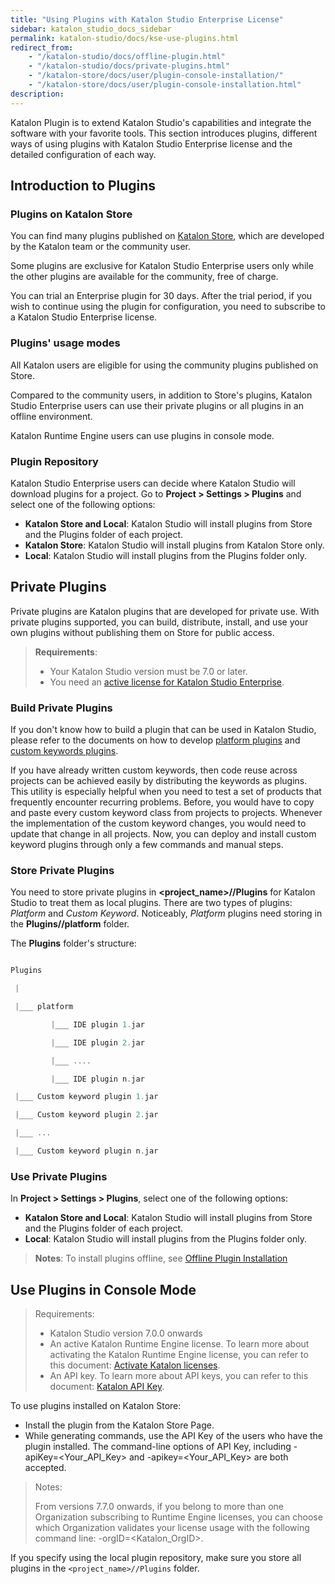 ```yaml
---
title: "Using Plugins with Katalon Studio Enterprise License"
sidebar: katalon_studio_docs_sidebar
permalink: katalon-studio/docs/kse-use-plugins.html
redirect_from:
    - "/katalon-studio/docs/offline-plugin.html"
    - "/katalon-studio/docs/private-plugins.html"
    - "/katalon-store/docs/user/plugin-console-installation/"
    - "/katalon-store/docs/user/plugin-console-installation.html"
description:
---
```

Katalon Plugin is to extend Katalon Studio's capabilities and integrate the software with your favorite tools. This section introduces plugins, different ways of using plugins with Katalon Studio Enterprise license and the detailed configuration of each way.

## Introduction to Plugins

### Plugins on Katalon Store

You can find many plugins published on [Katalon Store](https://store.katalon.com/), which are developed by the Katalon team or the community user.

Some plugins are exclusive for Katalon Studio Enterprise users only while the other plugins are available for the community, free of charge.

You can trial an Enterprise plugin for 30 days. After the trial period, if you wish to continue using the plugin for configuration, you need to subscribe to a Katalon Studio Enterprise license.

### Plugins' usage modes

All Katalon users are eligible for using the community plugins published on Store.

Compared to the community users, in addition to Store's plugins, Katalon Studio Enterprise users can use their private plugins or all plugins in an offline environment.

Katalon Runtime Engine users can use plugins in console mode.

### Plugin Repository

Katalon Studio Enterprise users can decide where Katalon Studio will download plugins for a project. Go to **Project > Settings > Plugins** and select one of the following options:

* **Katalon Store and Local**: Katalon Studio will install plugins from Store and the Plugins folder of each project.
* **Katalon Store**: Katalon Studio will install plugins from Katalon Store only.
* **Local**: Katalon Studio will install plugins from the Plugins folder only.

## Private Plugins

Private plugins are Katalon plugins that are developed for private use. With private plugins supported, you can build, distribute, install, and use your own plugins without publishing them on Store for public access.

> **Requirements**:
>
> * Your Katalon Studio version must be 7.0 or later.
> * You need an [active license for Katalon Studio Enterprise](https://docs.katalon.com/katalon-studio/docs/license.html#paid-license).

### Build Private Plugins

If you don't know how to build a plugin that can be used in Katalon Studio, please refer to the documents on how to develop [platform plugins](https://docs.katalon.com/katalon-store/docs/publisher/create-plugin.html) and [custom keywords plugins](https://docs.katalon.com/katalon-store/docs/publisher/develop-custom-keywords.html).

If you have already written custom keywords, then code reuse across projects can be achieved easily by distributing the keywords as plugins. This utility is especially helpful when you need to test a set of products that frequently encounter recurring problems. Before, you would have to copy and paste every custom keyword class from projects to projects. Whenever the implementation of the custom keyword changes, you would need to update that change in all projects. Now, you can deploy and install custom keyword plugins through only a few commands and manual steps.

### Store Private Plugins

You need to store private plugins in **<project_name>//Plugins** for Katalon Studio to treat them as local plugins. There are two types of plugins: *Platform* and *Custom Keyword*. Noticeably, *Platform* plugins need storing in the **Plugins//platform** folder.

The **Plugins** folder's structure:

```groovy

Plugins

 |

 |___ platform

         |___ IDE plugin 1.jar

         |___ IDE plugin 2.jar

         |___ ....

         |___ IDE plugin n.jar

 |___ Custom keyword plugin 1.jar

 |___ Custom keyword plugin 2.jar

 |___ ...

 |___ Custom keyword plugin n.jar
```

### Use Private Plugins

In **Project > Settings > Plugins**, select one of the following options:

* **Katalon Store and Local**: Katalon Studio will install plugins from Store and the Plugins folder of each project.
* **Local**: Katalon Studio will install plugins from the Plugins folder only.

> **Notes**: To install plugins offline, see [Offline Plugin Installation](https://docs.katalon.com/katalon-studio/docs/install-plugin-offline.html)

## Use Plugins in Console Mode

> Requirements:
>
> * Katalon Studio version 7.0.0 onwards
> * An active Katalon Runtime Engine license. To learn more about activating the Katalon Runtime Engine license, you can refer to this document: [Activate Katalon licenses](https://docs.katalon.com/katalon-studio/docs/activate-license.html#activate-a-license-with-internet-access).
> * An API key. To learn more about API keys, you can refer to this document: [Katalon API Key](https://docs.katalon.com/katalon-analytics/docs/ka-api-key.html#create-an-api-key).

To use plugins installed on Katalon Store:

- Install the plugin from the Katalon Store Page.
- While generating commands, use the API Key of the users who have the plugin installed. The command-line options of API Key, including -apiKey=<Your_API_Key> and -apikey=<Your_API_Key> are both accepted.

> Notes:
> 
> From versions 7.7.0 onwards, if you belong to more than one Organization subscribing to Runtime Engine licenses, you can choose which Organization validates your license usage with the following command line: -orgID=<Katalon_OrgID>.

If you specify using the local plugin repository, make sure you store all plugins in the `<project_name>//Plugins` folder.